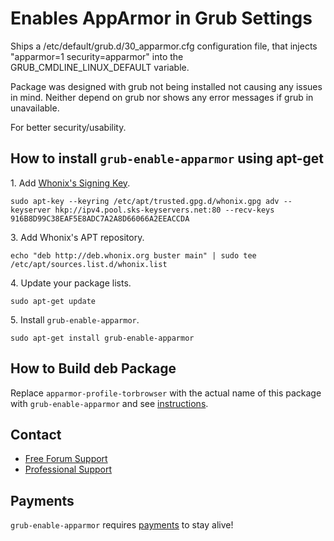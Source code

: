 # Enables AppArmor in Grub Settings #

Ships a /etc/default/grub.d/30_apparmor.cfg configuration file, that injects
"apparmor=1 security=apparmor" into the  GRUB_CMDLINE_LINUX_DEFAULT variable.

Package was designed with grub not being installed not causing any issues in
mind. Neither depend on grub nor shows any error messages if grub in
unavailable.

For better security/usability.
## How to install `grub-enable-apparmor` using apt-get ##

1\. Add [Whonix's Signing Key](https://www.whonix.org/wiki/Whonix_Signing_Key).

```
sudo apt-key --keyring /etc/apt/trusted.gpg.d/whonix.gpg adv --keyserver hkp://ipv4.pool.sks-keyservers.net:80 --recv-keys 916B8D99C38EAF5E8ADC7A2A8D66066A2EEACCDA
```

3\. Add Whonix's APT repository.

```
echo "deb http://deb.whonix.org buster main" | sudo tee /etc/apt/sources.list.d/whonix.list
```

4\. Update your package lists.

```
sudo apt-get update
```

5\. Install `grub-enable-apparmor`.

```
sudo apt-get install grub-enable-apparmor
```

## How to Build deb Package ##

Replace `apparmor-profile-torbrowser` with the actual name of this package with `grub-enable-apparmor` and see [instructions](https://www.whonix.org/wiki/Dev/Build_Documentation/apparmor-profile-torbrowser).

## Contact ##

* [Free Forum Support](https://forums.whonix.org)
* [Professional Support](https://www.whonix.org/wiki/Professional_Support)

## Payments ##

`grub-enable-apparmor` requires [payments](https://www.whonix.org/wiki/Payments) to stay alive!

